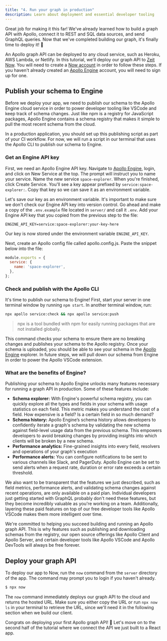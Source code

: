 ```yaml
---
title: "4. Run your graph in production"
description: Learn about deployment and essential developer tooling
---
```


Great job for making it this far! We've already learned how to build a graph API with Apollo, connect it to REST and SQL data sources, and send GraphQL queries. Now that we've completed building our graph, it's finally time to deploy it! 🎉

An Apollo graph API can be deployed to any cloud service, such as Heroku, AWS Lambda, or Netlify. In this tutorial, we'll deploy our graph API to [Zeit Now](https://zeit.co/now). You will need to create a [Now account](https://zeit.co/now) in order to follow these steps. If you haven't already created an [Apollo Engine](https://engine.apollographql.com/) account, you will need to sign up for one.

<h2 id="engine">Publish your schema to Engine</h2>

Before we deploy your app, we need to publish our schema to the Apollo Engine cloud service in order to power developer tooling like VSCode and keep track of schema changes. Just like npm is a registry for JavaScript packages, Apollo Engine contains a schema registry that makes it simple to pull the most recent schema from the cloud.

In a production application, you should set up this publishing script as part of your CI workflow. For now, we will run a script in our terminal that uses the Apollo CLI to publish our schema to Engine.

<h3 id="api-key">Get an Engine API key</h3>

First, we need an Apollo Engine API key. Navigate to [Apollo Engine](https://engine.apollographql.com/), login, and click on New Service at the top. The prompt will instruct you to name your service. Name the new service `space-explorer`. When you're finished, click Create Service. You'll see a key appear prefixed by `service:space-explorer:`. Copy that key so we can save it as an environment variable.

Let's save our key as an environment variable. It's important to make sure we don't check our Engine API key into version control. Go ahead and make a copy of the `.env.example` file located in `server/` and call it `.env`. Add your Engine API key that you copied from the previous step to the file:

```
ENGINE_API_KEY=service:space-explorer:your-key-here
```

Our key is now stored under the environment variable `ENGINE_API_KEY`.

Next, create an Apollo config file called apollo.config.js. Paste the snippet below into the file:

```js
module.exports = {
  service: {
    name: 'space-explorer',
  },
};
```

<h3 id="publish">Check and publish with the Apollo CLI</h3>

It's time to publish our schema to Engine! First, start your server in one terminal window by running `npm start`. In another terminal window, run:

```bash
npx apollo service:check && npx apollo service:push
```

> npx is a tool bundled with npm for easily running packages that are not installed globally.

This command checks your schema to ensure there are no breaking changes and publishes your schema to the Apollo registry. Once your schema is uploaded, you should be able to see your schema in the [Apollo Engine](https://engine.apollographql.com/) explorer. In future steps, we will pull down our schema from Engine in order to power the Apollo VSCode extension.

<h3 id="benefits">What are the benefits of Engine?</h3>

Publishing your schema to Apollo Engine unlocks many features necessary for running a graph API in production. Some of these features include:

* **Schema explorer:** With Engine's powerful schema registry, you can quickly explore all the types and fields in your schema with usage statistics on each field. This metric makes you understand the cost of a field. How expensive is a field? Is a certain field in so much demand?
* **Schema history:** Apollo Engine’s schema history allows developers to confidently iterate a graph's schema by validating the new schema against field-level usage data from the previous schema. This empowers developers to avoid breaking changes by providing insights into which clients will be broken by a new schema.
* **Performance analytics:** Fine-grained insights into every field, resolvers and operations of your graph's execution
* **Performance alerts:** You can configure notifications to be sent to various channels like Slack, and PagerDuty. Apollo Engine can be set to send alerts when a request rate, duration or error rate exceeds a certain threshold.

We also want to be transparent that the features we just described, such as field metrics, performance alerts, and validating schema changes against recent operations, are only available on a paid plan. Individual developers just getting started with GraphQL probably don't need these features, but they become incredibly valuable as you're working on a team. Additionally, layering these paid features on top of our free developer tools like Apollo VSCode makes them more intelligent over time.

We're committed to helping you succeed building and running an Apollo graph API. This is why features such as publishing and downloading schemas from the registry, our open source offerings like Apollo Client and Apollo Server, and certain developer tools like Apollo VSCode and Apollo DevTools will always be free forever.

<h2 id="deploy">Deploy your graph API</h2>

To deploy our app to Now, run the `now` command from the `server` directory of the app. The command may prompt you to login if you haven't already.

```bash
$ npx now
```

The `now` command immediately deploys our graph API to the cloud and returns the hosted URL. Make sure you either copy the URL or run `npx now ls` in your terminal to retrieve the URL, since we'll need it in the following section when we build our client.

Congrats on deploying your first Apollo graph API! 🚀 Let's move on to the second half of the tutorial where we connect the API we just built to a React app.
